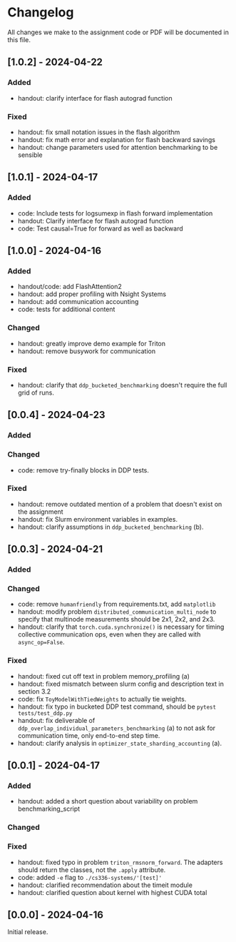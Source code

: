 # Changelog

All changes we make to the assignment code or PDF will be documented in this file.

## [1.0.2] - 2024-04-22
### Added
- handout: clarify interface for flash autograd function

### Fixed
- handout: fix small notation issues in the flash algorithm
- handout: fix math error and explanation for flash backward savings
- handout: change parameters used for attention benchmarking to be sensible

## [1.0.1] - 2024-04-17
### Added
- code: Include tests for logsumexp in flash forward implementation
- handout: Clarify interface for flash autograd function
- code: Test causal=True for forward as well as backward

## [1.0.0] - 2024-04-16

### Added
- handout/code: add FlashAttention2
- handout: add proper profiling with Nsight Systems
- handout: add communication accounting
- code: tests for additional content

### Changed
- handout: greatly improve demo example for Triton
- handout: remove busywork for communication

### Fixed

- handout: clarify that `ddp_bucketed_benchmarking` doesn't require the full
  grid of runs.

## [0.0.4] - 2024-04-23

### Added

### Changed

- code: remove try-finally blocks in DDP tests.

### Fixed

- handout: remove outdated mention of a problem that doesn't exist on the assignment
- handout: fix Slurm environment variables in examples.
- handout: clarify assumptions in `ddp_bucketed_benchmarking` (b).

## [0.0.3] - 2024-04-21

### Added

### Changed

- code: remove `humanfriendly` from requirements.txt, add `matplotlib`
- handout: modify problem `distributed_communication_multi_node` to specify that
  multinode measurements should be 2x1, 2x2, and 2x3.
- handout: clarify that `torch.cuda.synchronize()` is necessary for timing
  collective communication ops, even when they are called with `async_op=False`.

### Fixed

- handout: fixed cut off text in problem memory_profiling (a)
- handout: fixed mismatch between slurm config and description text in section 3.2
- code: fix `ToyModelWithTiedWeights` to actually tie weights.
- handout: fix typo in bucketed DDP test command, should be `pytest tests/test_ddp.py` 
- handout: fix deliverable of `ddp_overlap_individual_parameters_benchmarking`
  (a) to not ask for communication time, only end-to-end step time.
- handout: clarify analysis in `optimizer_state_sharding_accounting` (a).

## [0.0.1] - 2024-04-17

### Added

- handout: added a short question about variability on problem benchmarking_script

### Changed

### Fixed

- handout: fixed typo in problem `triton_rmsnorm_forward`. The adapters should
  return the classes, not the `.apply` attribute.
- code: added `-e` flag to `./cs336-systems/'[test]'`
- handout: clarified recommendation about the timeit module
- handout: clarified question about kernel with highest CUDA total

## [0.0.0] - 2024-04-16

Initial release.
